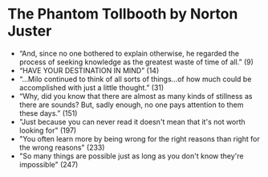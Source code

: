 
# The Phantom Tollbooth by Norton Juster 

* “And, since no one bothered to explain otherwise, he regarded the process of seeking knowledge as the greatest waste of time of all.” (9)
* “HAVE YOUR DESTINATION IN MIND” (14)
* “…Milo continued to think of all sorts of things…of how much could be accomplished with just a little thought.” (31)
* “Why, did you know that there are almost as many kinds of stillness as there are sounds? But, sadly enough, no one pays attention to them these days.” (151)
* "Just because you can never read it doesn't mean that it's not worth looking for" (197)
* "You often learn more by being wrong for the right reasons than right for the wrong reasons" (233)
* "So many things are possible just as long as you don't know they're impossible" (247)

